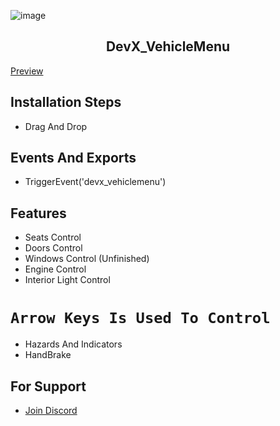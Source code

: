 ![image](https://imgur.com/py5ph9m.png)

<h2 align="center">DevX_VehicleMenu</h2>

[Preview](https://www.youtube.com/watch?v=oLHex_qSobI)

## Installation Steps
- Drag And Drop
## Events And Exports
- TriggerEvent('devx_vehiclemenu')

## Features
- Seats Control
- Doors Control
- Windows Control (Unfinished)
- Engine Control
- Interior Light Control
# `Arrow Keys Is Used To Control`
- Hazards And Indicators
- HandBrake
## For Support
- [Join Discord](https://discord.gg/pwZztPt3cs)
